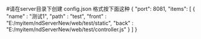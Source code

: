 #请在server目录下创建 config.json 格式按下面这种
{
    "port": 8081,
    "items": [
        {
            "name" : "测试1",
            "path" : "test",
            "front" : "E:/myitem/ndServerNew/web/test/static",
            "back" : "E:/myitem/ndServerNew/web/test/controller.js"
        }
    ]
}